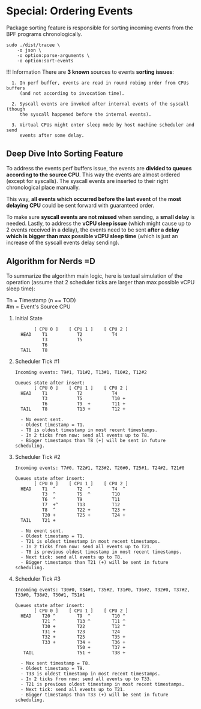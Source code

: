 # Special: Ordering Events

Package sorting feature is responsible for sorting incoming events from the BPF
programs chronologically.

```console
sudo ./dist/tracee \
    -o json \
    -o option:parse-arguments \
    -o option:sort-events
```

!!! Information
    There are **3 known** sources to events **sorting issues**:
    
      1. In perf buffer, events are read in round robing order from CPUs buffers
         (and not according to invocation time).
    
      2. Syscall events are invoked after internal events of the syscall (though
         the syscall happened before the internal events).
    
      3. Virtual CPUs might enter sleep mode by host machine scheduler and send
         events after some delay.


## Deep Dive Into Sorting Feature

To address the events perf buffers issue, the events are **divided to queues
according to the source CPU**. This way the events are almost ordered (except
for syscalls). The syscall events are inserted to their right chronological
place manually.

This way, **all events which occurred before the last event** of the **most
delaying CPU** could be sent forward with guaranteed order.

To make sure **syscall events are not missed** when sending, a **small delay**
is needed. Lastly, to address the **vCPU sleep issue** (which might cause up to
2 events received in a delay), the events need to be sent **after a delay which
is bigger than max possible vCPU sleep time** (which is just an increase of the
syscall events delay sending).

## Algorithm for Nerds =D

To summarize the algorithm main logic, here is textual simulation of the
operation (assume that 2 scheduler ticks are larger than max possible vCPU
sleep time):  

Tn = Timestamp (n == TOD)  
\#m = Event's Source CPU  

1. Initial State

    ```text
           [ CPU 0 ]    [ CPU 1 ]    [ CPU 2 ]
      HEAD    T1           T2           T4
              T3           T5
              T6
      TAIL    T8
    ```

2. Scheduler Tick #1

    ```text
    Incoming events: T9#1, T11#2, T13#1, T10#2, T12#2
    
    Queues state after insert:
           [ CPU 0 ]    [ CPU 1 ]    [ CPU 2 ]
      HEAD    T1           T2           T4
              T3           T5           T10 +
              T6           T9  +        T11 +
      TAIL    T8           T13 +        T12 +
    
      - No event sent.
      - Oldest timestamp = T1.
      - T8 is oldest timestamp in most recent timestamps.
      - In 2 ticks from now: send all events up to T8.
      - Bigger timestamps than T8 (+) will be sent in future scheduling.
    ```

3. Scheduler Tick #2

    ```text
    Incoming events: T7#0, T22#1, T23#2, T20#0, T25#1, T24#2, T21#0
    
    Queues state after insert:
           [ CPU 0 ]    [ CPU 1 ]    [ CPU 2 ]
      HEAD    T1  ^        T2  ^        T4  ^
              T3  ^        T5  ^        T10
              T6  ^        T9           T11
              T7  +^       T13          T12
              T8  ^        T22 +        T23 +
              T20 +        T25 +        T24 +
      TAIL    T21 +
    
      - No event sent.
      - Oldest timestamp = T1.
      - T21 is oldest timestamp in most recent timestamps.
      - In 2 ticks from now: send all events up to T21.
      - T8 is previous oldest timestamp in most recent timestamps.
      - Next tick: send all events up to T8.
      - Bigger timestamps than T21 (+) will be sent in future scheduling.
    ```

4. Scheduler Tick #3

    ```text
    Incoming events: T30#0, T34#1, T35#2, T31#0, T36#2, T32#0, T37#2, T33#0, T38#2, T50#1, T51#1
    
    Queues state after insert:
           [ CPU 0 ]    [ CPU 1 ]    [ CPU 2 ]
      HEAD    T20 ^        T9  ^        T10 ^
              T21 ^        T13 ^        T11 ^
              T30 +        T22          T12 ^
              T31 +        T23          T24
              T32 +        T25          T35 +
              T33 +        T34 +        T36 +
                           T50 +        T37 +
       TAIL                T51 +        T38 +
    
      - Max sent timestamp = T8.
      - Oldest timestamp = T9.
      - T33 is oldest timestamp in most recent timestamps.
      - In 2 ticks from now: send all events up to T33.
      - T21 is previous oldest timestamp in most recent timestamps.
      - Next tick: send all events up to T21.
      - Bigger timestamps than T33 (+) will be sent in future scheduling.
    ```

